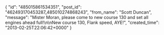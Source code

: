  {
   "id": "485015861534351",
   "post_id": "462493170453287_485010274868243",
   "from_name": "Scott Duncan",
   "message": "Mister Moran, please come to new course 130 and set all engines ahead full!\n\nNew course 130, Flank speed, AYE!",
   "created_time": "2013-02-25T22:06:42+0000"
 }
